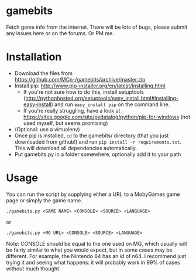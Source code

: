 gamebits
========

Fetch game info from the internet. There will be lots of bugs, please submit any issues here or on the forums. Or PM me.

Installation
============

- Download the files from https://github.com/MCn-/gamebits/archive/master.zip
- Install pip: http://www.pip-installer.org/en/latest/installing.html
    - If you're not sure how to do this, install setuptools (http://pythonhosted.org/setuptools/easy_install.html#installing-easy-install) and run ``easy_install pip`` on the command line.
    - If you're really struggling, have a look at https://sites.google.com/site/pydatalog/python/pip-for-windows (not used myself, but seems promising)
- (Optional: use a virtualenv)
- Once pip is installed, ``cd`` to the gamebits/ directory (that you just downloaded from github!) and run ``pip install -r requirements.txt``. This will download all dependencies automatically.
- Put gamebits.py in a folder somewhere, optionally add it to your path

Usage
========

You can run the script by supplying either a URL to a MobyGames game page or simply the game name.

    ./gamebits.py <GAME NAME> <CONSOLE> <SOURCE> <LANGUAGE>

or

    ./gamebits.py <MG URL> <CONSOLE> <SOURCE> <LANGUAGE>
    
Note: CONSOLE should be equal to the one used on MG, which usually will be fairly similar to what you would expect, but in some cases may be different. For example, the Nintendo 64 has an id of n64. I recommend just trying it and seeing what happens: it will probably work in 99% of cases without much thought.
    
